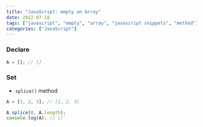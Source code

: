 ```yaml
---
title: "JavaScript: empty an Array"
date: 2022-07-18
tags: ["javascript", "empty", "array", "javascript snippets", "method"]
categories: ["JavaScript"]
---
```


### Declare

```javascript
A = []; // []
```

### Set

- `splice()` method

```javascript
A = [1, 2, 3]; // [1, 2, 3]

A.splice(0, A.length);
console.log(A); // []
```
